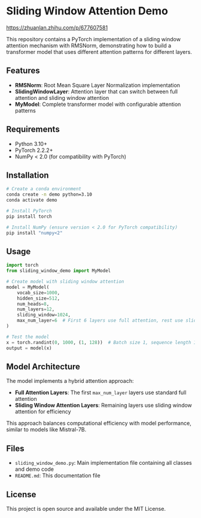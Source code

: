 # Sliding Window Attention Demo
https://zhuanlan.zhihu.com/p/677607581

This repository contains a PyTorch implementation of a sliding window attention mechanism with RMSNorm, demonstrating how to build a transformer model that uses different attention patterns for different layers.

## Features

- **RMSNorm**: Root Mean Square Layer Normalization implementation
- **SlidingWindowLayer**: Attention layer that can switch between full attention and sliding window attention
- **MyModel**: Complete transformer model with configurable attention patterns

## Requirements

- Python 3.10+
- PyTorch 2.2.2+
- NumPy < 2.0 (for compatibility with PyTorch)

## Installation

```bash
# Create a conda environment
conda create -n demo python=3.10
conda activate demo

# Install PyTorch
pip install torch

# Install NumPy (ensure version < 2.0 for PyTorch compatibility)
pip install "numpy<2"
```

## Usage

```python
import torch
from sliding_window_demo import MyModel

# Create model with sliding window attention
model = MyModel(
    vocab_size=1000,
    hidden_size=512,
    num_heads=8,
    num_layers=12,
    sliding_window=1024,
    max_num_layer=6  # First 6 layers use full attention, rest use sliding window
)

# Test the model
x = torch.randint(0, 1000, (1, 128))  # Batch size 1, sequence length 128
output = model(x)
```

## Model Architecture

The model implements a hybrid attention approach:
- **Full Attention Layers**: The first `max_num_layer` layers use standard full attention
- **Sliding Window Attention Layers**: Remaining layers use sliding window attention for efficiency

This approach balances computational efficiency with model performance, similar to models like Mistral-7B.

## Files

- `sliding_window_demo.py`: Main implementation file containing all classes and demo code
- `README.md`: This documentation file

## License

This project is open source and available under the MIT License. 
